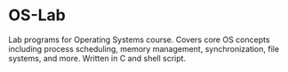 # OS-Lab
Lab programs for Operating Systems course. Covers core OS concepts including process scheduling, memory management, synchronization, file systems, and more. Written in C and shell script.
